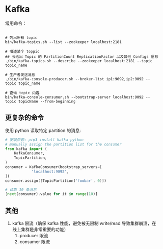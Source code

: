 # Kafka

常用命令：

```shell

# 列出所有 topic 
bin/kafka-topics.sh --list --zookeeper localhost:2181

# 描述某个 toppic
## 会给出 Topic 的 PartitionCount ReplicationFactor 以及其他 Configs 信息
./bin/kafka-topics.sh --describe --zookeeper localhost:2181 --topic topic_name

# 生产者发送消息
./bin/kafka-console-producer.sh --broker-list ip1:9092,ip2:9092 --topic topic_name

# 查询 topic 内容
bin/kafka-console-consumer.sh --bootstrap-server localhost:9092 --topic topicName --from-beginning
```


## 更复杂的命令

使用 python 读取特定 partition 的消息:

```python
# 安装依赖: pip3 install kafka-python
# manually assign the partition list for the consumer
from kafka import (
    KafkaConsumer,
    TopicPartition,
)
consumer = KafkaConsumer(bootstrap_servers=[
			'localhost:9092',
])
consumer.assign([TopicPartition('foobar', 0)])

# 读取 10 条消息
[next(consumer).value for it in range(10)]
```


## 其他

1. kafka 限流（确保 kafka 性能，避免被无限制 write/read 导致集群崩溃，在线上集群是非常重要的功能）
    1. producer 限流
    2. consumer 限流

